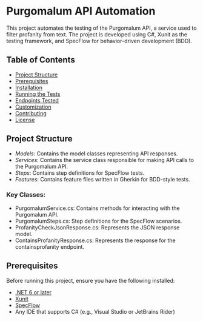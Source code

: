 # Purgomalum API Automation

This project automates the testing of the Purgomalum API, a service used to filter profanity from text. The project is developed using C#, Xunit as the testing framework, and SpecFlow for behavior-driven development (BDD).

## Table of Contents

- [Project Structure](#project-structure)
- [Prerequisites](#prerequisites)
- [Installation](#installation)
- [Running the Tests](#running-the-tests)
- [Endpoints Tested](#endpoints-tested)
- [Customization](#customization)
- [Contributing](#contributing)
- [License](#license)

## Project Structure

- *Models*: Contains the model classes representing API responses.
- *Services*: Contains the service class responsible for making API calls to the Purgomalum API.
- *Steps*: Contains step definitions for SpecFlow tests.
- *Features*: Contains feature files written in Gherkin for BDD-style tests.

### Key Classes:

- PurgomalumService.cs: Contains methods for interacting with the Purgomalum API.
- PurgomalumSteps.cs: Step definitions for the SpecFlow scenarios.
- ProfanityCheckJsonResponse.cs: Represents the JSON response model.
- ContainsProfanityResponse.cs: Represents the response for the containsprofanity endpoint.

## Prerequisites

Before running this project, ensure you have the following installed:

- [.NET 6 or later](https://dotnet.microsoft.com/download)
- [Xunit](https://xunit.net/)
- [SpecFlow](https://specflow.org/)
- Any IDE that supports C# (e.g., Visual Studio or JetBrains Rider)
